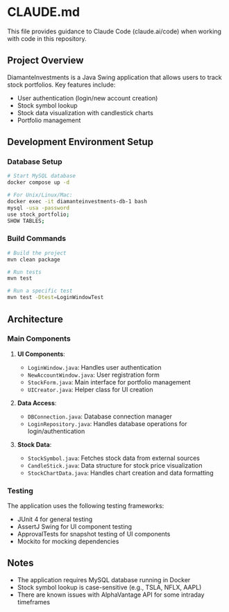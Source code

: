 # CLAUDE.md

This file provides guidance to Claude Code (claude.ai/code) when working with code in this repository.

## Project Overview

DiamanteInvestments is a Java Swing application that allows users to track stock portfolios. Key features include:
- User authentication (login/new account creation)
- Stock symbol lookup
- Stock data visualization with candlestick charts
- Portfolio management

## Development Environment Setup

### Database Setup
```bash
# Start MySQL database
docker compose up -d

# For Unix/Linux/Mac:
docker exec -it diamanteinvestments-db-1 bash
mysql -usa -password
use stock_portfolio;
SHOW TABLES;
```

### Build Commands

```bash
# Build the project
mvn clean package

# Run tests
mvn test

# Run a specific test
mvn test -Dtest=LoginWindowTest
```

## Architecture

### Main Components

1. **UI Components**: 
   - `LoginWindow.java`: Handles user authentication
   - `NewAccountWindow.java`: User registration form
   - `StockForm.java`: Main interface for portfolio management
   - `UICreator.java`: Helper class for UI creation

2. **Data Access**:
   - `DBConnection.java`: Database connection manager
   - `LoginRepository.java`: Handles database operations for login/authentication

3. **Stock Data**:
   - `StockSymbol.java`: Fetches stock data from external sources
   - `CandleStick.java`: Data structure for stock price visualization
   - `StockChartData.java`: Handles chart creation and data formatting

### Testing

The application uses the following testing frameworks:
- JUnit 4 for general testing
- AssertJ Swing for UI component testing
- ApprovalTests for snapshot testing of UI components
- Mockito for mocking dependencies

## Notes

- The application requires MySQL database running in Docker
- Stock symbol lookup is case-sensitive (e.g., TSLA, NFLX, AAPL)
- There are known issues with AlphaVantage API for some intraday timeframes